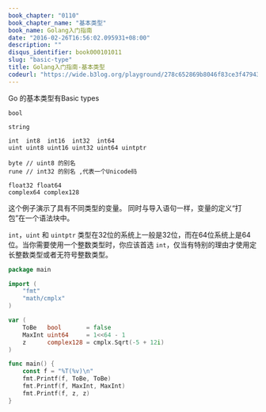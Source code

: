 ```yaml
---
book_chapter: "0110"
book_chapter_name: "基本类型"
book_name: Golang入门指南
date: "2016-02-26T16:56:02.095931+08:00"
description: ""
disqus_identifier: book000101011
slug: "basic-type"
title: Golang入门指南-基本类型
codeurl: "https://wide.b3log.org/playground/278c652869b8046f83ce3f4794391faa.go"
---
```


Go 的基本类型有Basic types

	bool

	string

	int  int8  int16  int32  int64
	uint uint8 uint16 uint32 uint64 uintptr

	byte // uint8 的别名
	rune // int32 的别名 ,代表一个Unicode码
	
	float32 float64
	complex64 complex128

这个例子演示了具有不同类型的变量。
同时与导入语句一样，变量的定义“打包”在一个语法块中。

`int`，`uint` 和 `uintptr` 类型在32位的系统上一般是32位，而在64位系统上是64位。当你需要使用一个整数类型时，你应该首选 `int`，仅当有特别的理由才使用定长整数类型或者无符号整数类型。

```Go
package main

import (
	"fmt"
	"math/cmplx"
)

var (
	ToBe   bool       = false
	MaxInt uint64     = 1<<64 - 1
	z      complex128 = cmplx.Sqrt(-5 + 12i)
)

func main() {
	const f = "%T(%v)\n"
	fmt.Printf(f, ToBe, ToBe)
	fmt.Printf(f, MaxInt, MaxInt)
	fmt.Printf(f, z, z)
}

```

